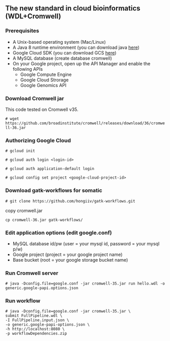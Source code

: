 ## The new standard in cloud bioinformatics (WDL+Cromwell)

### Prerequisites

* A Unix-based operating system (Mac/Linux)
* A Java 8 runtime environment (you can download java [here](http://www.oracle.com/technetwork/java/javase/downloads/jdk8-downloads-2133151.html))
* Google Cloud SDK (you can download GCS [here](https://cloud.google.com/sdk/install))
* A MySQL database (create database cromwell)
* On your Google project, open up the API Manager and enable the following APIs
  * Google Compute Engine
  * Google Cloud Strorage
  * Google Genomics API
  
### Download Cromwell jar

This code tested on Cromwell v35.

`# wget https://github.com/broadinstitute/cromwell/releases/download/36/cromwell-36.jar`

### Authorizing Google Cloud

`# gcloud init`

`# gcloud auth login <login-id>`

`# gcloud auth application-default login`

`# gcloud config set project <google-cloud-project-id>`


### Download gatk-workflows for somatic
`# git clone https://github.com/hongiiv/gatk-workflows.git`

copy cromwell.jar

`cp cromwell-36.jar gatk-workflows/`


### Edit application options (edit google.conf)
* MySQL database id/pw (user = your mysql id, password = your mysql p/w)
* Google project (project = your google project name)
* Base bucket (root = your google storage bucket name)

### Run Cromwell server

`# java -Dconfig.file=google.conf -jar cromwell-35.jar run hello.wdl -o generic.google-papi.options.json`

### Run workflow

	# java -Dconfig.file=google.conf -jar cromwell-35.jar \
	submit FullPipeline.wdl \
	-I FullPipeline.input.json \
	-o generic.google-papi-options.json \
	-h http://localhost:8080 \
	-p workflowDependencies.zip

